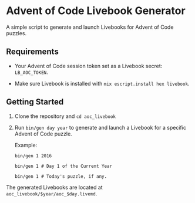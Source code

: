 # Advent of Code Livebook Generator

A simple script to generate and launch Livebooks for Advent of Code puzzles.

## Requirements
- Your Advent of Code session token set as a Livebook secret: `LB_AOC_TOKEN`.

- Make sure Livebook is installed with `mix escript.install hex livebook`.

## Getting Started
1. Clone the repository and `cd aoc_livebook`

3. Run `bin/gen day year` to generate and launch a Livebook for a specific Advent of Code puzzle.

   Example:
   ```
   bin/gen 1 2016

   bin/gen 1 # Day 1 of the Current Year

   bin/gen 1 # Today's puzzle, if any.
   ```

  The generated Livebooks are located at `aoc_livebook/$year/aoc_$day.livemd`.


